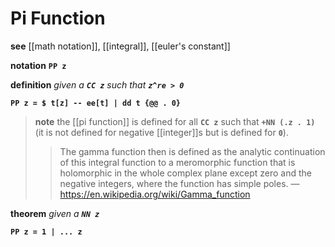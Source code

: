 # Pi Function

**see** [[math notation]], [[integral]], [[euler's constant]]

**notation** **`PP z`**

**definition** _given a **`CC z`** such that **`z^re > 0`**_

**`PP z = $ t[z] -- ee[t] | dd t {@@ . 0}`**

> **note** the [[pi function]] is defined for all **`CC z`** such that **`+NN (.z . 1)`** (it is not defined for negative [[integer]]s but is defined for **`0`**).
>
> > The gamma function then is defined as the analytic continuation of this integral function to a meromorphic function that is holomorphic in the whole complex plane except zero and the negative integers, where the function has simple poles. &mdash; <https://en.wikipedia.org/wiki/Gamma_function>

**theorem** _given a **`NN z`**_

**`PP z = 1 | ... z`**
